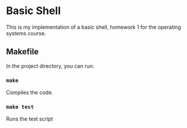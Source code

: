 # Basic Shell

This is my implementation of a basic shell, homework 1 for the operating systems course.

## Makefile
In the project directory, you can run:
### `make`
Compiles the code.

### `make test`
Runs the test script